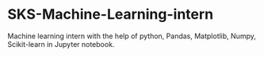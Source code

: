 # SKS-Machine-Learning-intern
Machine learning intern with the help of python, Pandas, Matplotlib, Numpy, Scikit-learn in Jupyter notebook.
